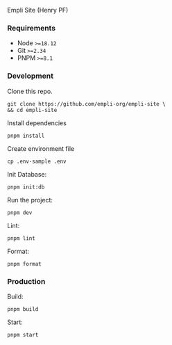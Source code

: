 Empli Site (Henry PF)

### Requirements

- Node `>=18.12`
- Git `>=2.34`
- PNPM `>=8.1`

### Development

Clone this repo.

```
git clone https://github.com/empli-org/empli-site \
&& cd empli-site
```

Install dependencies

```
pnpm install
```

Create environment file

```
cp .env-sample .env
```

Init Database:

```
pnpm init:db
```

Run the project:

```
pnpm dev
```

Lint:

```
pnpm lint
```

Format:

```
pnpm format
```

### Production

Build:

```
pnpm build
```

Start:

```
pnpm start
```
